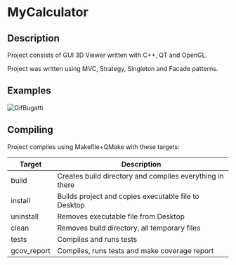 # MyCalculator

## Description

Project consists of GUI 3D Viewer written with C++, QT and OpenGL.

Project was written using MVC, Strategy, Singleton and Facade patterns.

## Examples

![GifBugatti](Gifs/Bugatti.gif)

## Compiling

Project compiles using Makefile+QMake with these targets:

Target | Description
--- | ---
build | Creates build directory and compiles everything in there
install | Builds project and copies executable file to Desktop
uninstall | Removes executable file from Desktop
clean | Removes build directory, all temporary files
tests | Compiles and runs tests
gcov_report | Compiles, runs tests and make coverage report



